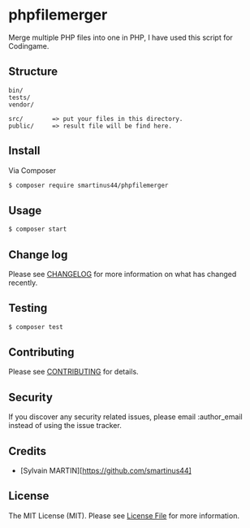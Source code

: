 # phpfilemerger

Merge multiple PHP files into one in PHP, I have used this script for Codingame.

## Structure

```
bin/        
tests/
vendor/
```

```
src/        => put your files in this directory.        
public/     => result file will be find here.
```



## Install

Via Composer

``` bash
$ composer require smartinus44/phpfilemerger
```

## Usage

``` bash
$ composer start
```

## Change log

Please see [CHANGELOG](CHANGELOG.md) for more information on what has changed recently.

## Testing

``` bash
$ composer test
```

## Contributing

Please see [CONTRIBUTING](CONTRIBUTING.md) for details.

## Security

If you discover any security related issues, please email :author_email instead of using the issue tracker.

## Credits

- [Sylvain MARTIN][https://github.com/smartinus44]

## License
The MIT License (MIT). Please see [License File](LICENSE.md) for more information.